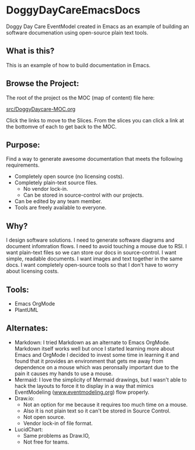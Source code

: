 # DoggyDayCareEmacsDocs
Doggy Day Care EventModel created in Emacs as an example of building an software documenation using open-source plain text tools.

## What is this?
This is an example of how to build documentation in Emacs.

## Browse the Project:
   The root of the project os the MOC (map of content) file here:
   
[src/DoggyDaycare-MOC.org](src/DoggyDaycare-MOC.org)


Click the links to move to the Slices. From the slices you can click a link at the bottomve of each to get back to the MOC.

## Purpose:
Find a way to generate awesome documentation that meets the following requirements.
- Completely open source (no licensing costs).
- Completely plain-text source files.
  - No vendor lock-in.
  - Can be stored in source-control with our projects.
- Can be edited by any team member.
- Tools are freely available to everyone.

## Why?
I design software solutions.
I need to generate software diagrams and document infomration flows.
I need to avoid touching a mouse due to RSI.
I want plain-text files so we can store our docs in source-control.
I want simple, readable documents.
I want images and text together in the same docs.
I want completely open-source tools so that I don't have to worry about licensing costs.

## Tools:
- Emacs OrgMode
- PlantUML

## Alternates:
- Markdown: I tried Markdown as an alternate to Emacs OrgMode. Markdown itself works well but once I started learning more about Emacs and OrgMode I decided to invest some time in learning it and found that it provides an environment that gets me away from dependence on a mouse which was peronsally important due to the pain it causes my hands to use a mouse.
- Mermaid: I love the simplicity of Mermaid drawings, but I wasn't able to hack the layouts to force it to display in a way that mimics EventModeling (www.eventmodeling.org) flow properly.
- Draw.io: 
    - Not an option for me because it requires too much time on a mouse.
    - Also it is not plain text so it can't be stored in Source Control.
    - Not open source.
    - Vendor lock-in of file format.
- LucidChart:
   - Same problems as Draw.IO, 
   - Not free for teams.


